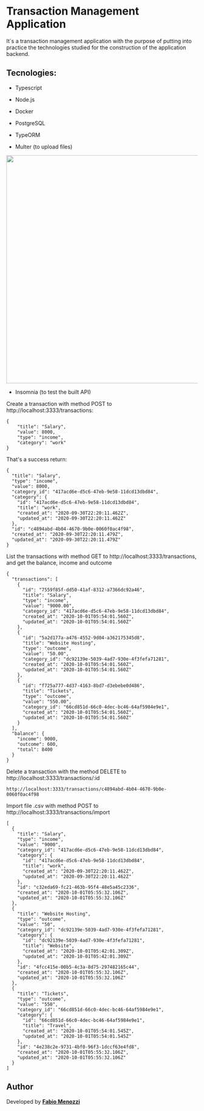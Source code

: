 # Transaction Management Application

It`s a transaction management application  with the purpose of putting into practice the technologies studied for the construction of the application backend.

## Tecnologies:

- Typescript

- Node.js 

- Docker

- PostgreSQL

- TypeORM

- Multer (to upload files)



<img src="https://res.cloudinary.com/menozzi/image/upload/v1604075360/project2/transactionManagement_wkum9u.png" width="600">


- Insomnia (to test the built API)


Create a transaction with method POST to http://localhost:3333/transactions:

```
{
	"title": "Salary",
	"value": 8000,
	"type": "income",
	"category": "work"
}
```

That's a success return:
```
{
  "title": "Salary",
  "type": "income",
  "value": 8000,
  "category_id": "417acd6e-d5c6-47eb-9e58-11dcd13dbd84",
  "category": {
    "id": "417acd6e-d5c6-47eb-9e58-11dcd13dbd84",
    "title": "work",
    "created_at": "2020-09-30T22:20:11.462Z",
    "updated_at": "2020-09-30T22:20:11.462Z"
  },
  "id": "c4894abd-4b04-4670-9b0e-0060f0ac4f98",
  "created_at": "2020-09-30T22:20:11.479Z",
  "updated_at": "2020-09-30T22:20:11.479Z"
}
```

List the transactions with method GET to http://localhost:3333/transactions, and get the balance, income and outcome
```
{
  "transactions": [
    {
      "id": "7559f85f-dd50-41af-8312-a7366dc92a46",
      "title": "Salary",
      "type": "income",
      "value": "9000.00",
      "category_id": "417acd6e-d5c6-47eb-9e58-11dcd13dbd84",
      "created_at": "2020-10-01T05:54:01.560Z",
      "updated_at": "2020-10-01T05:54:01.560Z"
    },
    {
      "id": "5a2d177a-a476-4552-9d04-a362175345d8",
      "title": "Website Hosting",
      "type": "outcome",
      "value": "50.00",
      "category_id": "dc92139e-5039-4ad7-930e-4f3fefa71281",
      "created_at": "2020-10-01T05:54:01.560Z",
      "updated_at": "2020-10-01T05:54:01.560Z"
    },
    {
      "id": "f725a777-4d37-4163-8bd7-d3ebebe0d486",
      "title": "Tickets",
      "type": "outcome",
      "value": "550.00",
      "category_id": "66cd851d-66c0-4dec-bc46-64af5984e9e1",
      "created_at": "2020-10-01T05:54:01.560Z",
      "updated_at": "2020-10-01T05:54:01.560Z"
    }
  ],
  "balance": {
    "income": 9000,
    "outcome": 600,
    "total": 8400
  }
}
```
Delete a transaction with the method DELETE to http://localhost:3333/transactions/:id
```
http://localhost:3333/transactions/c4894abd-4b04-4670-9b0e-0060f0ac4f98
```

Import file .csv  with method POST to http://localhost:3333/transactions/import
```
[
  {
    "title": "Salary",
    "type": "income",
    "value": "9000",
    "category_id": "417acd6e-d5c6-47eb-9e58-11dcd13dbd84",
    "category": {
      "id": "417acd6e-d5c6-47eb-9e58-11dcd13dbd84",
      "title": "work",
      "created_at": "2020-09-30T22:20:11.462Z",
      "updated_at": "2020-09-30T22:20:11.462Z"
    },
    "id": "c32eda69-fc21-463b-95f4-48e5a45c2336",
    "created_at": "2020-10-01T05:55:32.106Z",
    "updated_at": "2020-10-01T05:55:32.106Z"
  },
  {
    "title": "Website Hosting",
    "type": "outcome",
    "value": "50",
    "category_id": "dc92139e-5039-4ad7-930e-4f3fefa71281",
    "category": {
      "id": "dc92139e-5039-4ad7-930e-4f3fefa71281",
      "title": "Website",
      "created_at": "2020-10-01T05:42:01.309Z",
      "updated_at": "2020-10-01T05:42:01.309Z"
    },
    "id": "4fcc415e-00b5-4c3a-8d75-297482165c44",
    "created_at": "2020-10-01T05:55:32.106Z",
    "updated_at": "2020-10-01T05:55:32.106Z"
  },
  {
    "title": "Tickets",
    "type": "outcome",
    "value": "550",
    "category_id": "66cd851d-66c0-4dec-bc46-64af5984e9e1",
    "category": {
      "id": "66cd851d-66c0-4dec-bc46-64af5984e9e1",
      "title": "Travel",
      "created_at": "2020-10-01T05:54:01.545Z",
      "updated_at": "2020-10-01T05:54:01.545Z"
    },
    "id": "4e238c2e-9731-4bf0-96f3-1dccf63e4fd8",
    "created_at": "2020-10-01T05:55:32.106Z",
    "updated_at": "2020-10-01T05:55:32.106Z"
  }
]
```
## Author

Developed by [**Fabio Menozzi**](https://www.linkedin.com/in/menozzi-fabio/)
